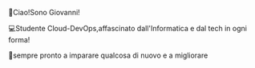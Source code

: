 👋Ciao!Sono Giovanni!

💻Studente Cloud-DevOps,affascinato dall'Informatica e dal tech in ogni forma!

📌sempre pronto a imparare qualcosa di nuovo e a migliorare

 

